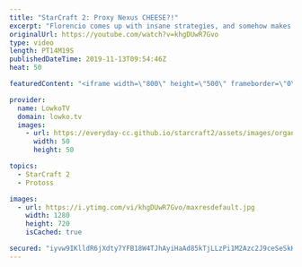 ```yaml
---
title: "StarCraft 2: Proxy Nexus CHEESE?!"
excerpt: "Florencio comes up with insane strategies, and somehow makes them work on the StarCraft 2 ladder. In this game I cast a match of Protoss versus Terran with a Proxy Nexus inside the main base of the Terran.  Get more videos & support my work: http://www.patreon.com/lowkotv  The 2019 balance update: https://youtu.be/N20YNAnyyA0"
originalUrl: https://youtube.com/watch?v=khgDUwR7Gvo
type: video
length: PT14M19S
publishedDateTime: 2019-11-13T09:54:46Z
heat: 50

featuredContent: "<iframe width=\"800\" height=\"500\" frameborder=\"0\" src=\"https://www.youtube.com/embed/khgDUwR7Gvo\" allow=\"accelerometer; autoplay; encrypted-media; gyroscope; picture-in-picture\" allowfullscreen></iframe>"

provider:
  name: LowkoTV
  domain: lowko.tv
  images:
    - url: https://everyday-cc.github.io/starcraft2/assets/images/organizations/lowko.tv-50x50.jpg
      width: 50
      height: 50

topics:
  - StarCraft 2
  - Protoss

images:
  - url: https://i.ytimg.com/vi/khgDUwR7Gvo/maxresdefault.jpg
    width: 1280
    height: 720
    isCached: true

secured: "iyvw9IKlldR6jXdty7YFB18W4TJhAyiHaAd85kTjLLzPi1M2Azc2J9ceSeSkH+0hEaSmiK5FIMubxTXE5sjXdypzfXK2l+F6+FOxKekcieUb+g9Ubt3ej2JFGfqxtA4t951fI5ch6d7+yR8U89ko+IqrvU7lWcWTcIb+Qq1XxfyM5TSgxZbk0vOFBxM25OtDxqFuDgQ84HBLMzE4OFR7IL3l7e/vEHxzXnC3XFDyA6D880RBdYt7M/YXhnpLFbvmHGip5XJqsEkn8CMrS4G0g89Wh1VdGv/IGMxLNzsgBra6uPVH7GcKTDDY429DLkAunJs1zl4zX8HoK+cf/U/Uz251ILRf7I3oV52Mpkbofhz4GXb/O+FKgzLqfGgNtxEemC5Q6YKShYaXiSWi7QT/C0eW10rWOgcslOskXxHdBULSQZjpahkj80k5zOprahsX;/AnaTWZRiCDgeN7e6UEJ9A=="
---
```


